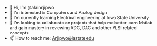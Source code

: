 - 👋 Hi, I’m @alainnjipwo
- 👀 I’m interested in Computers and Analog design
- 🌱 I’m currently learning Electrical engineering at Iowa State University
- 💞️ I’m looking to collaborate on projects that help me better learn Matlab and gain mastery in reviewing ADC, DAC and other VLSI related concepts
- 📫 How to reach me:  Anjipwo@iastate.edu

<!---
alainnjipwo/alainnjipwo is a ✨ special ✨ repository because its `README.md` (this file) appears on your GitHub profile.
You can click the Preview link to take a look at your changes.
--->
